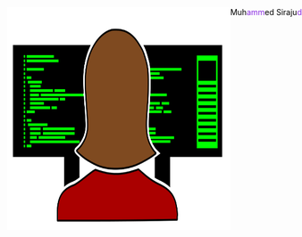 
<div style="display:flex;width:100vw;height:100vw;flex-direction:coloumn;justify-content:center;color:"red" >
<div>
<img src="https://raw.githubusercontent.com/Muhammed-Sirajudeen/Muhammed-Sirajudeen/6e4bf68bdedf01cdd4469330290a501acb98b2eb/coder.svg" alt="nothing here" style="height:400px;width:400px">
</div>
<div style="color:black">Muh<span style="color:blueviolet">amm</span>ed Siraju<span style="color:blueviolet">deen</span></div>
</div>
